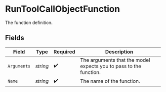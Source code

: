 # RunToolCallObjectFunction

The function definition.


## Fields

| Field                                                             | Type                                                              | Required                                                          | Description                                                       |
| ----------------------------------------------------------------- | ----------------------------------------------------------------- | ----------------------------------------------------------------- | ----------------------------------------------------------------- |
| `Arguments`                                                       | *string*                                                          | :heavy_check_mark:                                                | The arguments that the model expects you to pass to the function. |
| `Name`                                                            | *string*                                                          | :heavy_check_mark:                                                | The name of the function.                                         |